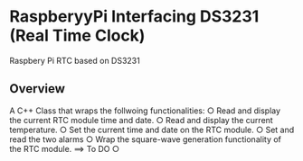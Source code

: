# RaspberyyPi Interfacing DS3231 (Real Time Clock)

Raspbery Pi RTC based on DS3231

## Overview

A C++ Class that wraps the follwoing functionalities:
○	Read and display the current RTC module time and date.
○	Read and display the current temperature.
○	Set the current time and date on the RTC module.
○	Set and read the two alarms 
○	Wrap the square-wave generation functionality of the RTC module. ==> To DO
○	

